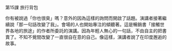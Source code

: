 第15課 旅行背包

你有被說過「你也很臭」嗎？意外的因為這樣的詢問而開啟了話題。演講者接著繼續說「那一句話改變了我」。會場的人也開始專注的傾聽著。這是暢銷書「接觸世界各地的旅途」的作者所委託的演講。因為年輕人無心的一句話，不由自主的把書賣了。不知不覺間改變了一直很自在意的自己。像這樣，演講者說了在印度邂逅的故事。
